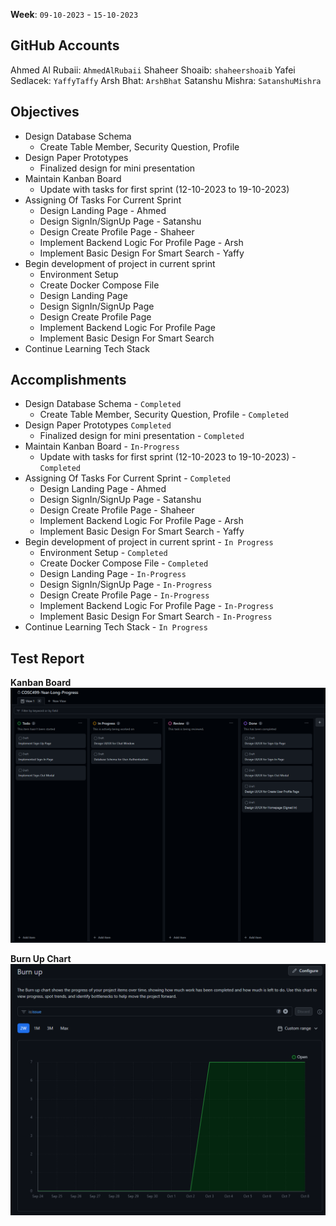 **Week**: `09-10-2023` - `15-10-2023`

## GitHub Accounts

Ahmed Al Rubaii: `AhmedAlRubaii`
Shaheer Shoaib: `shaheershoaib`
Yafei Sedlacek: `YaffyTaffy`
Arsh Bhat: `ArshBhat`
Satanshu Mishra: `SatanshuMishra`

## Objectives

- Design Database Schema
	- Create Table Member, Security Question, Profile
- Design Paper Prototypes
	- Finalized design for mini presentation
- Maintain Kanban Board
    - Update with tasks for first sprint (12-10-2023 to 19-10-2023)
- Assigning Of Tasks For Current Sprint
    - Design Landing Page - Ahmed
    - Design SignIn/SignUp Page - Satanshu
    - Design Create Profile Page - Shaheer
    - Implement Backend Logic For Profile Page - Arsh
    - Implement Basic Design For Smart Search - Yaffy
- Begin development of project in current sprint
    - Environment Setup
    - Create Docker Compose File
    - Design Landing Page
    - Design SignIn/SignUp Page
    - Design Create Profile Page
    - Implement Backend Logic For Profile Page
    - Implement Basic Design For Smart Search
- Continue Learning Tech Stack

## Accomplishments

- Design Database Schema - `Completed`
    - Create Table Member, Security Question, Profile - `Completed`
- Design Paper Prototypes `Completed`
    - Finalized design for mini presentation - `Completed`
- Maintain Kanban Board - `In-Progress`
    - Update with tasks for first sprint (12-10-2023 to 19-10-2023) - `Completed`
- Assigning Of Tasks For Current Sprint - `Completed`
    - Design Landing Page - Ahmed
    - Design SignIn/SignUp Page - Satanshu
    - Design Create Profile Page - Shaheer
    - Implement Backend Logic For Profile Page - Arsh
    - Implement Basic Design For Smart Search - Yaffy
- Begin development of project in current sprint - `In Progress`
    - Environment Setup - `Completed`
    - Create Docker Compose File - `Completed`
    - Design Landing Page - `In-Progress`
    - Design SignIn/SignUp Page - `In-Progress`
    - Design Create Profile Page - `In-Progress`
    - Implement Backend Logic For Profile Page - `In-Progress`
    - Implement Basic Design For Smart Search - `In-Progress`
- Continue Learning Tech Stack - `In Progress`


## Test Report

**Kanban Board**
![KanbanBoard](https://github.com/COSC-499-W2023/year-long-project-team-10/blob/weekly-evaluations/docs/weekly%20logs/week-5/images/Kanban%20Board.png)

**Burn Up Chart**
![BurnUpChart](https://github.com/COSC-499-W2023/year-long-project-team-10/blob/weekly-evaluations/docs/weekly%20logs/week-5/images/Burn-Up%20Chart.png)
